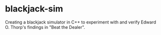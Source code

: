 # blackjack-sim

Creating a blackjack simulator in C++ to experiment with and verify Edward O. Thorp's findings in "Beat the Dealer".
